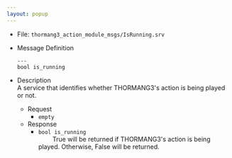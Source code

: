 ```yaml
---
layout: popup
---
```


- File: `thormang3_action_module_msgs/IsRunning.srv`

- Message Definition

  ```
  ---
  bool is_running
  ```

- Description  
A service that identifies whether THORMANG3's action is being played or not.  
  - Request
    * `empty`  
  - Response
    * `bool is_running`  
&emsp;&emsp; True will be returned if THORMANG3's action is being played. Otherwise, False will be returned.

